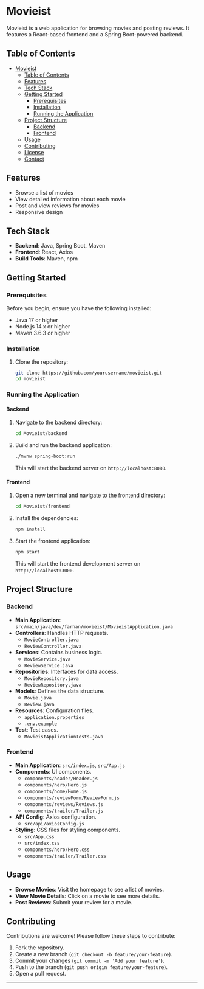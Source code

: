 # Movieist

Movieist is a web application for browsing movies and posting reviews. It features a React-based frontend and a Spring Boot-powered backend.

## Table of Contents

- [Movieist](#movieist)
  - [Table of Contents](#table-of-contents)
  - [Features](#features)
  - [Tech Stack](#tech-stack)
  - [Getting Started](#getting-started)
    - [Prerequisites](#prerequisites)
    - [Installation](#installation)
    - [Running the Application](#running-the-application)
  - [Project Structure](#project-structure)
    - [Backend](#backend)
    - [Frontend](#frontend)
  - [Usage](#usage)
  - [Contributing](#contributing)
  - [License](#license)
  - [Contact](#contact)

## Features

- Browse a list of movies
- View detailed information about each movie
- Post and view reviews for movies
- Responsive design

## Tech Stack

- **Backend**: Java, Spring Boot, Maven
- **Frontend**: React, Axios
- **Build Tools**: Maven, npm

## Getting Started

### Prerequisites

Before you begin, ensure you have the following installed:

- Java 17 or higher
- Node.js 14.x or higher
- Maven 3.6.3 or higher

### Installation

1. Clone the repository:

   ```bash
   git clone https://github.com/yourusername/movieist.git
   cd movieist
   ```

### Running the Application

#### Backend

1. Navigate to the backend directory:

   ```bash
   cd Movieist/backend
   ```

2. Build and run the backend application:

   ```bash
   ./mvnw spring-boot:run
   ```

   This will start the backend server on `http://localhost:8080`.

#### Frontend

1. Open a new terminal and navigate to the frontend directory:

   ```bash
   cd Movieist/frontend
   ```

2. Install the dependencies:

   ```bash
   npm install
   ```

3. Start the frontend application:

   ```bash
   npm start
   ```

   This will start the frontend development server on `http://localhost:3000`.

## Project Structure

### Backend

- **Main Application**: `src/main/java/dev/farhan/movieist/MovieistApplication.java`
- **Controllers**: Handles HTTP requests.
  - `MovieController.java`
  - `ReviewController.java`
- **Services**: Contains business logic.
  - `MovieService.java`
  - `ReviewService.java`
- **Repositories**: Interfaces for data access.
  - `MovieRepository.java`
  - `ReviewRepository.java`
- **Models**: Defines the data structure.
  - `Movie.java`
  - `Review.java`
- **Resources**: Configuration files.
  - `application.properties`
  - `.env.example`
- **Test**: Test cases.
  - `MovieistApplicationTests.java`

### Frontend

- **Main Application**: `src/index.js`, `src/App.js`
- **Components**: UI components.
  - `components/header/Header.js`
  - `components/hero/Hero.js`
  - `components/home/Home.js`
  - `components/reviewForm/ReviewForm.js`
  - `components/reviews/Reviews.js`
  - `components/trailer/Trailer.js`
- **API Config**: Axios configuration.
  - `src/api/axiosConfig.js`
- **Styling**: CSS files for styling components.
  - `src/App.css`
  - `src/index.css`
  - `components/hero/Hero.css`
  - `components/trailer/Trailer.css`

## Usage

- **Browse Movies**: Visit the homepage to see a list of movies.
- **View Movie Details**: Click on a movie to see more details.
- **Post Reviews**: Submit your review for a movie.

## Contributing

Contributions are welcome! Please follow these steps to contribute:

1. Fork the repository.
2. Create a new branch (`git checkout -b feature/your-feature`).
3. Commit your changes (`git commit -m 'Add your feature'`).
4. Push to the branch (`git push origin feature/your-feature`).
5. Open a pull request.

---
